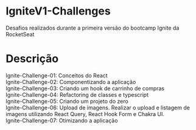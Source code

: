 # IgniteV1-Challenges
Desafios realizados durante a primeira versão do bootcamp Ignite da RocketSeat

# Descrição

Ignite-Challenge-01: Conceitos do React
<br/>
Ignite-Challenge-02: Componentizando a aplicação
<br/>
Ignite-Challenge-03: Criando um hook de carrinho de compras
<br/>
Ignite-Challenge-04: Refactoring de classes e typescript
<br/>
Ignite-Challenge-05: Criando um projeto do zero
<br/>
Ignite-Challenge-06: Upload de imagens. Realizar o upload e listagem de imagens utilizando React Query, React Hook Form e Chakra UI.
<br/>
Ignite-Challenge-07: Otimizando a aplicação
